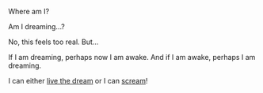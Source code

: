 Where am I?

Am I dreaming...?

No, this feels too real. But...

If I am dreaming, perhaps now I am awake. And if I am awake, perhaps I am dreaming.

I can either [live the dream](../dream/dream.md) or I can [scream](../scream/scream.md)!
